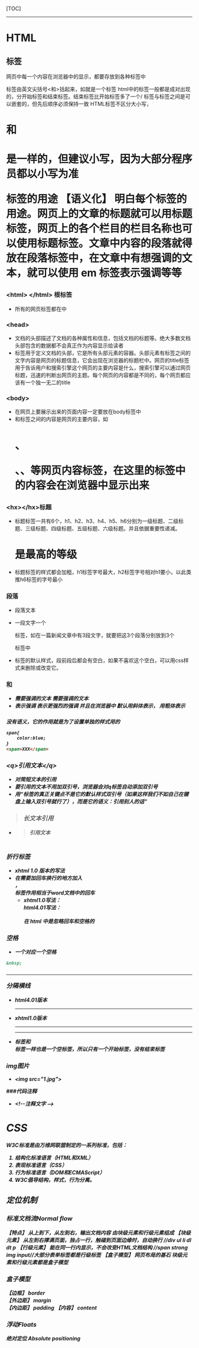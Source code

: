 [TOC]







---

# HTML

## 标签

网页中每一个内容在浏览器中的显示，都要存放到各种标签中




标签由英文尖括号<和>括起来，如<html>就是一个标签
html中的标签一般都是成对出现的，分开始标签和结束标签。结束标签比开始标签多了一个/
标签与标签之间是可以嵌套的，但先后顺序必须保持一致
HTML标签不区分大小写，<h1>和<H1>是一样的，但建议小写，因为大部分程序员都以小写为准

标签的用途
【语义化】	明白每个标签的用途。网页上的文章的标题就可以用标题标签，网页上的各个栏目的栏目名称也可以使用标题标签。文章中内容的段落就得放在段落标签中，在文章中有想强调的文本，就可以使用 em 标签表示强调等等

### \<html\> \</html\> 根标签

- 所有的网页标签都在<html></html>中


### \<head\>

- 文档的头部描述了文档的各种属性和信息，包括文档的标题等。绝大多数文档头部包含的数据都不会真正作为内容显示给读者
- 标签用于定义文档的头部，它是所有头部元素的容器。头部元素有<title>、<script>、 <style>、<link>、 <meta>等标签


### \<title\>

- 在<title>和</title>标签之间的文字内容是网页的标题信息，它会出现在浏览器的标题栏中。网页的title标签用于告诉用户和搜索引擎这个网页的主要内容是什么，搜索引擎可以通过网页标题，迅速的判断出网页的主题。每个网页的内容都是不同的，每个网页都应该有一个独一无二的title






### \<body\>

- 在网页上要展示出来的页面内容一定要放在body标签中
- <body>和</body>标签之间的内容是网页的主要内容，如<h1>、<p>、<a>、<img>等网页内容标签，在这里的标签中的内容会在浏览器中显示出来


### \<hx\>\</hx>标题

- 标题标签一共有6个，h1、h2、h3、h4、h5、h6分别为一级标题、二级标题、三级标题、四级标题、五级标题、六级标题。并且依据重要性递减。<h1>是最高的等级
- 标题标签的样式都会加粗，h1标签字号最大，h2标签字号相对h1要小，以此类推h6标签的字号最小


### <p> </p> 段落

- <p>段落文本</p>
- 一段文字一个<p>标签，如在一篇新闻文章中有3段文字，就要把这3个段落分别放到3个<p>标签中
- <p>标签的默认样式，段前段后都会有空白，如果不喜欢这个空白，可以用css样式来删除或改变它。




### <strong> 和 <em> 

- <em>需要强调的文本</em>		<strong>需要强调的文本</strong> 
- <em> 表示强调<strong> 表示更强烈的强调	并且在浏览器中<em> 默认用斜体表示，<strong> 用粗体表示


### <span>

没有语义，它的作用就是为了设置单独的样式用的
```html
span{
	color:blue;
}
<span>XXX</span>
```

### \<q\>引用文本\</q\>

- 对简短文本的引用
- 要引用的文本不用加双引号，浏览器会对q标签自动添加双引号
- 用<q>标签的真正关键点不是它的默认样式双引号（如果这样我们不如自己在键盘上输入双引号就行了），而是它的语义：引用别人的话


### <blockquote> 长文本引用

- <blockquote>引用文本</blockquote>




### <br /> 折行标签

- xhtml 1.0 版本的写法 
- 在需要加回车换行的地方加入<br />，<br />标签作用相当于word文档中的回车
  - xhtml1.0写法：<br />html4.01写法：<br>	
    在 html 中是忽略回车和空格的


### 空格

- 一个对应一个空格
```html
&nbsp;
```

### <hr /> 分隔横线

- html4.01版本 <hr>
- xhtml1.0版本 <hr />
- <hr />标签和<br />标签一样也是一个空标签，所以只有一个开始标签，没有结束标签


### img图片

- \<img src="1.jpg">




###代码注释

- \<!--注释文字 -->



# CSS

W3C标准是由万维网联盟制定的一系列标准，包括：

1. 结构化标准语言（HTML和XML）
2. 表现标准语言（CSS）
3. 行为标准语言（DOM和ECMAScript）
4. W3C倡导结构，样式，行为分离。



## 定位机制 



### 标准文档流Normal flow

【特点】		从上到下，从左到右，输出文档内容	由块级元素和行级元素组成
【块级元素】	从左到右撑满页面，独占一行，触碰到页面边缘时，自动换行	//div ul li dl dt p
【行级元素】	能在同一行内显示，不会改变HTML文档结构	//span strong img input//大部分表单标签都是行级标签
【盒子模型】	网页布局的基石	块级元素和行级元素都是盒子模型

### 盒子模型

【边框】		border	
【外边距】	margin	
【内边距】	padding	
【内容】		content	



### 浮动Floats





**绝对定位** Absolute positioning

